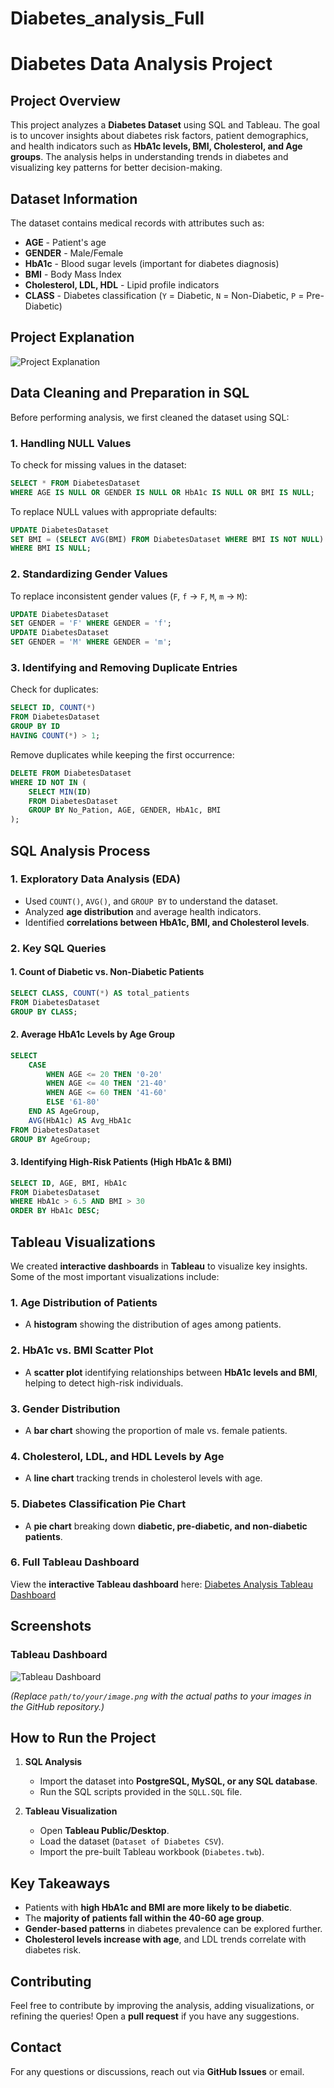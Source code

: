 # Diabetes_analysis_Full
# Diabetes Data Analysis Project

## Project Overview
This project analyzes a **Diabetes Dataset** using SQL and Tableau. The goal is to uncover insights about diabetes risk factors, patient demographics, and health indicators such as **HbA1c levels, BMI, Cholesterol, and Age groups**. The analysis helps in understanding trends in diabetes and visualizing key patterns for better decision-making.

## Dataset Information
The dataset contains medical records with attributes such as:
- **AGE** - Patient's age
- **GENDER** - Male/Female
- **HbA1c** - Blood sugar levels (important for diabetes diagnosis)
- **BMI** - Body Mass Index
- **Cholesterol, LDL, HDL** - Lipid profile indicators
- **CLASS** - Diabetes classification (`Y` = Diabetic, `N` = Non-Diabetic, `P` = Pre-Diabetic)

## Project Explanation
![Project Explanation](path/to/your/explanation-image.png)

## Data Cleaning and Preparation in SQL
Before performing analysis, we first cleaned the dataset using SQL:

### 1. Handling NULL Values
To check for missing values in the dataset:
```sql
SELECT * FROM DiabetesDataset
WHERE AGE IS NULL OR GENDER IS NULL OR HbA1c IS NULL OR BMI IS NULL;
```
To replace NULL values with appropriate defaults:
```sql
UPDATE DiabetesDataset
SET BMI = (SELECT AVG(BMI) FROM DiabetesDataset WHERE BMI IS NOT NULL)
WHERE BMI IS NULL;
```

### 2. Standardizing Gender Values
To replace inconsistent gender values (`F`, `f` → `F`, `M`, `m` → `M`):
```sql
UPDATE DiabetesDataset
SET GENDER = 'F' WHERE GENDER = 'f';
UPDATE DiabetesDataset
SET GENDER = 'M' WHERE GENDER = 'm';
```

### 3. Identifying and Removing Duplicate Entries
Check for duplicates:
```sql
SELECT ID, COUNT(*)
FROM DiabetesDataset
GROUP BY ID
HAVING COUNT(*) > 1;
```
Remove duplicates while keeping the first occurrence:
```sql
DELETE FROM DiabetesDataset
WHERE ID NOT IN (
    SELECT MIN(ID)
    FROM DiabetesDataset
    GROUP BY No_Pation, AGE, GENDER, HbA1c, BMI
);
```

## SQL Analysis Process
### 1. Exploratory Data Analysis (EDA)
- Used `COUNT()`, `AVG()`, and `GROUP BY` to understand the dataset.
- Analyzed **age distribution** and average health indicators.
- Identified **correlations between HbA1c, BMI, and Cholesterol levels**.

### 2. Key SQL Queries
#### 1. Count of Diabetic vs. Non-Diabetic Patients
```sql
SELECT CLASS, COUNT(*) AS total_patients
FROM DiabetesDataset
GROUP BY CLASS;
```
#### 2. Average HbA1c Levels by Age Group
```sql
SELECT 
    CASE 
        WHEN AGE <= 20 THEN '0-20'
        WHEN AGE <= 40 THEN '21-40'
        WHEN AGE <= 60 THEN '41-60'
        ELSE '61-80'
    END AS AgeGroup,
    AVG(HbA1c) AS Avg_HbA1c
FROM DiabetesDataset
GROUP BY AgeGroup;
```
#### 3. Identifying High-Risk Patients (High HbA1c & BMI)
```sql
SELECT ID, AGE, BMI, HbA1c
FROM DiabetesDataset
WHERE HbA1c > 6.5 AND BMI > 30
ORDER BY HbA1c DESC;
```

## Tableau Visualizations
We created **interactive dashboards** in **Tableau** to visualize key insights. Some of the most important visualizations include:

### 1. Age Distribution of Patients
- A **histogram** showing the distribution of ages among patients.

### 2. HbA1c vs. BMI Scatter Plot
- A **scatter plot** identifying relationships between **HbA1c levels and BMI**, helping to detect high-risk individuals.

### 3. Gender Distribution
- A **bar chart** showing the proportion of male vs. female patients.

### 4. Cholesterol, LDL, and HDL Levels by Age
- A **line chart** tracking trends in cholesterol levels with age.

### 5. Diabetes Classification Pie Chart
- A **pie chart** breaking down **diabetic, pre-diabetic, and non-diabetic patients**.

### 6. Full Tableau Dashboard
View the **interactive Tableau dashboard** here: [Diabetes Analysis Tableau Dashboard](https://public.tableau.com/app/profile/mina.wahba/viz/Diabetes_17383887624380/Diabetes_Analysis)

## Screenshots
### Tableau Dashboard
![Tableau Dashboard](path/to/your/tableau-screenshot.png)

*(Replace `path/to/your/image.png` with the actual paths to your images in the GitHub repository.)*

## How to Run the Project
1. **SQL Analysis**
   - Import the dataset into **PostgreSQL, MySQL, or any SQL database**.
   - Run the SQL scripts provided in the `SQLL.SQL` file.

2. **Tableau Visualization**
   - Open **Tableau Public/Desktop**.
   - Load the dataset (`Dataset of Diabetes CSV`).
   - Import the pre-built Tableau workbook (`Diabetes.twb`).

## Key Takeaways
- Patients with **high HbA1c and BMI are more likely to be diabetic**.
- The **majority of patients fall within the 40-60 age group**.
- **Gender-based patterns** in diabetes prevalence can be explored further.
- **Cholesterol levels increase with age**, and LDL trends correlate with diabetes risk.

## Contributing
Feel free to contribute by improving the analysis, adding visualizations, or refining the queries! Open a **pull request** if you have any suggestions.

## Contact
For any questions or discussions, reach out via **GitHub Issues** or email.

